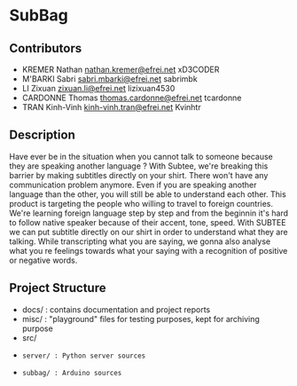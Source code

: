 # SubBag

## Contributors
* KREMER Nathan     nathan.kremer@efrei.net       xD3CODER
* M'BARKI Sabri     sabri.mbarki@efrei.net        sabrimbk
* LI Zixuan         zixuan.li@efrei.net           lizixuan4530
* CARDONNE Thomas   thomas.cardonne@efrei.net     tcardonne
* TRAN Kinh-Vinh    kinh-vinh.tran@efrei.net      Kvinhtr


## Description
Have ever be in the situation when you cannot talk to someone because they are speaking another language ? 
With Subtee, we're breaking this barrier by making subtitles directly on your shirt. There won't have any communication problem
anymore. Even if you are speaking another language than the other, you will still be able to understand each other.
This product is targeting the people who willing to travel to foreign countries. 
We're learning foreign language step by step and from the beginnin it's hard to follow native speaker because of their accent, tone, speed.
With SUBTEE we can put subtitle directly on our shirt in order to understand what they are talking.
While transcripting what you are saying, we gonna also analyse what you re feelings towards what your saying with a recognition of positive or negative words.


## Project Structure

- docs/ : contains documentation and project reports
- misc/ : "playground" files for testing purposes, kept for archiving purpose
- src/
-     server/ : Python server sources
-     subbag/ : Arduino sources
